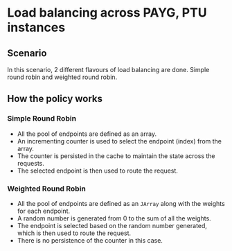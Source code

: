 # Load balancing across PAYG, PTU instances

## Scenario

In this scenario, 2 different flavours of load balancing are done. Simple round robin and weighted round robin.

## How the policy works

### Simple Round Robin

- All the pool of endpoints are defined as an array.
- An incrementing counter is used to select the endpoint (index) from the array.
- The counter is persisted in the cache to maintain the state across the requests.
- The selected endpoint is then used to route the request.

### Weighted Round Robin

- All the pool of endpoints are defined as an `JArray` along with the weights for each endpoint.
- A random number is generated from 0 to the sum of all the weights.
- The endpoint is selected based on the random number generated, which is then used to route the request.
- There is no persistence of the counter in this case.

